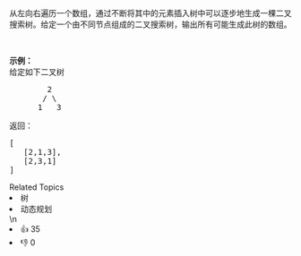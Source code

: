 <p>从左向右遍历一个数组，通过不断将其中的元素插入树中可以逐步地生成一棵二叉搜索树。给定一个由不同节点组成的二叉搜索树，输出所有可能生成此树的数组。</p>

<p>&nbsp;</p>

<p><strong>示例：</strong><br>
给定如下二叉树</p>

<pre>        2
       / \
      1   3
</pre>

<p>返回：</p>

<pre>[
   [2,1,3],
   [2,3,1]
]
</pre>
<div><div>Related Topics</div><div><li>树</li><li>动态规划</li></div></div>\n<div><li>👍 35</li><li>👎 0</li></div>